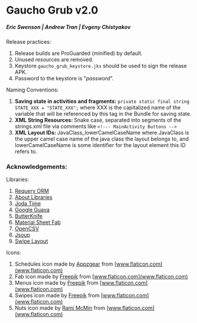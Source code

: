 # Gaucho Grub v2.0
##### Eric Swenson | Andrew Tran | Evgeny Chistyakov

Release practices:
  1. Release builds are ProGuarded (minified) by default.
  2. Unused resources are removed.
  3. Keystore `gaucho_grub_keystore.jks` should be used to sign the release APK.
  4. Password to the keystore is "*password*".

Naming Conventions:
  1. <b>Saving state in activities and fragments:</b> ```private static final string STATE_XXX = "STATE_XXX";``` where XXX is the capitalized name of the variable that will be referenced by this tag in the Bundle for saving state.
  2. <b>XML String Resources: </b>Snake case, separated into segments of the strings.xml file via comments like ```<!--- MainActivity Buttons -->```
  3. <b>XML Layout IDs: </b> JavaClass_lowerCamelCaseName where JavaClass is the upper camel case name of the java class the layout belongs to, and lowerCamelCaseName is some identifier for the layout element this ID refers to. 

### Acknowledgements: 

Libraries:
 1. [Requery ORM](https://github.com/requery/requery)
 2. [About Libraries](https://github.com/mikepenz/AboutLibraries)
 3. [Joda Time](http://www.joda.org/joda-time/)
 4. [Google Guava](https://github.com/google/guava)
 5. [ButterKnife](http://jakewharton.github.io/butterknife/)
 6. [Material Sheet Fab](https://github.com/gowong/material-sheet-fab)
 7. [OpenCSV](http://opencsv.sourceforge.net/)
 8. [Jsoup](http://jsoup.org/)
 9. [Swipe Layout](https://github.com/daimajia/AndroidSwipeLayout)
 
Icons:
 1. Schedules icon made by [Appzgear](http://www.flaticon.com/authors/appzgear) from [www.flaticon.com](www.flaticon.com)
 2. Fab icon made by [Freepik](http://www.flaticon.com/authors/freepik) from [www.flaticon.com](www.flaticon.com)
 3. Menus icon made by [Freepik](http://www.flaticon.com/authors/freepik) from [www.flaticon.com](www.flaticon.com)
 4. Swipes icon made by [Freepik](http://www.flaticon.com/authors/freepik) from [www.flaticon.com](www.flaticon.com)
 5. Nuts icon made by [Rami McMin](http://www.flaticon.com/authors/rami-mcmin) from [www.flaticon.com](www.flaticon.com)
